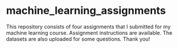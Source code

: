 # machine_learning_assignments

This repository consists of four assignments that I submitted for my machine learning course.
Assignment instructions are available. 
The datasets are also uploaded for some questions. 
Thank you!
